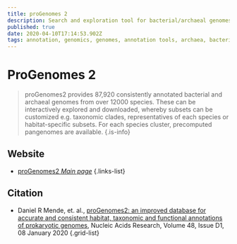 ```yaml
---
title: proGenomes 2
description: Search and exploration tool for bacterial/archaeal genomes using non-redundant, high quality representative genomes. Search/explore genomes by species cluster, habitat, or phylogenetic markers. Can also classify a new genome using species clustering.
published: true
date: 2020-04-10T17:14:53.902Z
tags: annotation, genomics, genomes, annotation tools, archaea, bacteria, pangenomes, taxonomy, species clusters, genome sets, ecology, 2019
---
```


# ProGenomes 2

> proGenomes2 provides 87,920 consistently annotated bacterial and archaeal genomes from over 12000 species. These can be interactively explored and downloaded, whereby subsets can be customized e.g. taxonomic clades, representatives of each species or habitat-specific subsets. For each species cluster, precomputed pangenomes are available. 
{.is-info}

## Website

- [proGenomes2 *Main page*](http://progenomes.embl.de/)
{.links-list}

## Citation

- Daniel R Mende, et. al., [proGenomes2: an improved database for accurate and consistent habitat, taxonomic and functional annotations of prokaryotic genomes](https://doi.org/10.1093/nar/gkz1002), Nucleic Acids Research, Volume 48, Issue D1, 08 January 2020
{.grid-list}